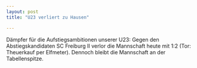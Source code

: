 ```yaml
---
layout: post
title: "U23 verliert zu Hausen"

---
```


Dämpfer für die Aufstiegsambitionen unserer U23: Gegen den Abstiegskandidaten SC Freiburg II verlor die Mannschaft heute mit 1:2 (Tor: Theuerkauf per Elfmeter). Dennoch bleibt die Mannschaft an der Tabellenspitze.


